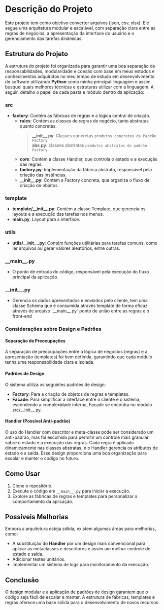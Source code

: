 # Descrição do Projeto

Este projeto tem como objetivo converter arquivos (json, csv, xlsx). Ele segue uma arquitetura modular e escalável, com separação clara entre as regras de negócios, a apresentação da interface do usuário e o gerenciamento das tarefas dinâmicas.

## Estrutura do Projeto

A estrutura do projeto foi organizada para garantir uma boa separação de responsabilidades, modularidade e coesão com base em meus estudos e conhecimentos adquiridos no meu tempo de estudo em desenvolvimento de software utilizando **Python** como minha principal linguagem e assim busquei quais melhores técnicas e estruturas utilizar com a linguagem. A seguir, detalho o papel de cada pasta e módulo dentro da aplicação:

### src
- **factory**: Contém as fábricas de regras e a lógica central de criação.
  - **rules**: Contém as classes de regras de negócio, tanto abstratas quanto concretas.
      >__\_\_init\_\___.__py__: Classes concretas `produtos concretos do Padrão Factory`
       <br>__abs__.__py__: classes abstratas `produtos abstratos do padrão Factory` 
  - **core**: Contém a classe Handler, que controla o estado e a execução das regras.
  - **factory.py**: Implementação da fábrica abstrata, responsável pela criação das instâncias.
  - **__\_\_init\_\___.py**: Contém a Factory concreta, que organiza o fluxo de criação de objetos.

### template
- **template/__\_\_init\_\___.py**: Contém a classe Template, que gerencia os layouts e a execução das tarefas nos menus.
- **main.py**: Layout para a interface.


### utils
- **utils/__\_\_init\_\___.py**: Contém funções utilitárias para tarefas comuns, como ler arquivos ou gerar valores aleatórios, entre outras.

### __\_\_main\_\___.py
- O ponto de entrada do código, responsável pela execução do fluxo principal da aplicação.

### __\_\_init\_\___.py
 - Gerencia os dados apresentados e enviados pelo cliente, tem uma classe Schema que é consumida através template de forma eficaz através de arquivo \`\_\_main\_\_.py\` ponto de união entre as regras e o front-end

### Considerações sobre Design e Padrões

#### Separação de Preocupações
A separação de preocupações entre a lógica de negócios (regras) e a apresentação (templates) foi bem definida, garantindo que cada módulo tenha uma responsabilidade clara e isolada.

#### Padrões de Design
O sistema utiliza os seguintes padrões de design:
- **Factory**: Para a criação de objetos de regras e templates.
- **Facade**: Para simplificar a interface entre o cliente e o sistema, escondendo a complexidade interna, Facade se encontra no módulo src/\_\_init\_\_.py.
  
#### Handler (Possível Anti-padrão)
O uso do Handler com descritor e meta-classe pode ser considerado um anti-padrão, mas foi escolhido para permitir um controle mais granular sobre o estado e a execução das regras. Cada regra é aplicada dinamicamente nas classes abstratas, e o Handler gerencia os atributos de estado e a saída. Esse design proporciona uma boa organização para escalar e manter o código no futuro.

## Como Usar

1. Clone o repositório.
2. Execute o código em `__main__.py` para iniciar a execução.
3. Explore as fábricas de regras e templates para personalizar o comportamento da aplicação.

## Possíveis Melhorias

Embora a arquitetura esteja sólida, existem algumas áreas para melhorias, como:
- A substituição do **Handler** por um design mais convencional para aplicar as metaclasses e descritores e assim um melhor controle de estado e saída.
- Adicionar testes unitários.
- Implementar um sistema de logs para monitoramento da execução.

## Conclusão

O design modular e a aplicação de padrões de design garantem que o código seja fácil de escalar e manter. A estrutura de fábricas, templates e regras oferece uma base sólida para o desenvolvimento de novos recursos.

